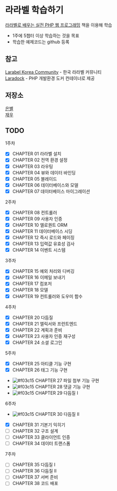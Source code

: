 # 라라벨 학습하기

[라라벨로 배우는 실전 PHP 웹 프로그래밍](https://www.aladin.co.kr/shop/wproduct.aspx?ItemId=96495117) 책을 이용해 학습  

- 1주에 5챕터 이상 학습하는 것을 목표 
- 학습한 예제코드는 github 등록

## 참고
[Larabel Korea Community](https://laravel.kr/) - 한국 라라벨 커뮤니티   
[Laradock](https://laradock.io/) - PHP 개발환경 도커 컨테이너로 제공  

## 저장소
[은별](https://github.com/lebest/laravel-study)  
[재우](https://github.com/jwoosss/laravel-study)

## TODO
1주차
- [x] CHAPTER 01 라라벨 설치
- [x] CHAPTER 02 전역 환경 설정
- [x] CHAPTER 03 라우팅
- [x] CHAPTER 04 뷰와 데이터 바인딩
- [x] CHAPTER 05 블레이드
- [x] CHAPTER 06 데이터베이스와 모델
- [x] CHAPTER 07 데이터베이스 마이그레이션   

2주차 
- [x] CHAPTER 08 컨트롤러 
- [x] CHAPTER 09 사용자 인증 
- [x] CHAPTER 10 엘로퀀트 ORM 
- [x] CHAPTER 11 데이터베이스 시딩 
- [x] CHAPTER 12 즉시 로드와 페이징 
- [x] CHAPTER 13 입력값 유효성 검사 
- [x] CHAPTER 14 이벤트 시스템 

3주차
- [x] CHAPTER 15 예외 처리와 디버깅 
- [x] CHAPTER 16 이메일 보내기 
- [x] CHAPTER 17 컴포저 
- [x] CHAPTER 18 모델 
- [x] CHAPTER 19 컨트롤러와 도우미 함수 

4주차
- [x] CHAPTER 20 다듬질 
- [x] CHAPTER 21 엘릭서와 프런트엔드 
- [x] CHAPTER 22 계획과 준비 
- [x] CHAPTER 23 사용자 인증 재구성 
- [x] CHAPTER 24 소셜 로그인 

5주차
- [x] CHAPTER 25 아티클 기능 구현 
- [x] CHAPTER 26 태그 기능 구현 
- ![#f03c15](https://placehold.it/15/f03c15/000000?text=+) CHAPTER 27 파일 첨부 기능 구현 
- ![#f03c15](https://placehold.it/15/f03c15/000000?text=+) CHAPTER 28 댓글 기능 구현 
- ![#f03c15](https://placehold.it/15/f03c15/000000?text=+) CHAPTER 29 다듬질 I 

6주차
- ![#f03c15](https://placehold.it/15/f03c15/000000?text=+) CHAPTER 30 다듬질 II 
- [x] CHAPTER 31 기본기 익히기 
- [ ] CHAPTER 32 구조 설계 
- [ ] CHAPTER 33 클라이언트 인증 
- [ ] CHAPTER 34 데이터 트랜스폼 

7주차
- [ ] CHAPTER 35 다듬질 I 
- [ ] CHAPTER 36 다듬질 II 
- [ ] CHAPTER 37 서버 준비 
- [ ] CHAPTER 38 코드 배포 
